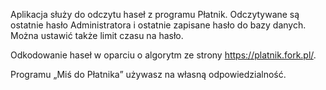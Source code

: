 Aplikacja służy do odczytu haseł z programu Płatnik.
Odczytywane są ostatnie hasło Administratora i ostatnie zapisane hasło do bazy danych.
Można ustawić  także limit czasu na hasło.


Odkodowanie haseł w oparciu o algorytm ze strony https://platnik.fork.pl/.

Programu „Miś do Płatnika” używasz na własną odpowiedzialność.
